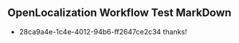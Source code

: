 ## OpenLocalization Workflow Test MarkDown
* 28ca9a4e-1c4e-4012-94b6-ff2647ce2c34 
thanks!<!--HONumber=Mar16_HO4-->
